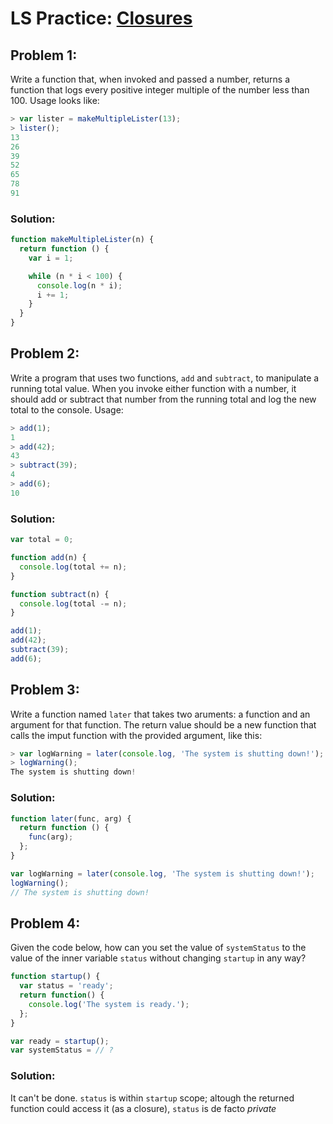 # LS Practice: [Closures]()

## Problem 1:

Write a function that, when invoked and passed a number, returns a function that logs every positive integer multiple of the number less than 100. Usage looks like:

```javascript
> var lister = makeMultipleLister(13);
> lister();
13
26
39
52
65
78
91
```
### Solution:

```javascript
function makeMultipleLister(n) {
  return function () {
    var i = 1;

    while (n * i < 100) {
      console.log(n * i);
      i += 1;
    }
  }
}
```

## Problem 2:

Write a program that uses two functions, `add` and `subtract`, to manipulate a running total value. When you invoke either function with a number, it should add or subtract that number from the running total and log the new total to the console. Usage:

```javascript
> add(1);
1
> add(42);
43
> subtract(39);
4
> add(6);
10
```

### Solution:

```javascript
var total = 0;

function add(n) {
  console.log(total += n);
}

function subtract(n) {
  console.log(total -= n);
}

add(1);
add(42);
subtract(39);
add(6);
```

## Problem 3:

Write a function named `later` that takes two aruments: a function and an argument for that function. The return value should be a new function that calls the imput function with the provided argument, like this:

```javascript
> var logWarning = later(console.log, 'The system is shutting down!');
> logWarning();
The system is shutting down!
```

### Solution:

```javascript
function later(func, arg) {
  return function () {
    func(arg);
  };
}

var logWarning = later(console.log, 'The system is shutting down!');
logWarning();
// The system is shutting down!

```

## Problem 4:

Given the code below, how can you set the value of `systemStatus` to the value of the inner variable `status` without changing `startup` in any way?

```javascript
function startup() {
  var status = 'ready';
  return function() {
    console.log('The system is ready.');
  };
}

var ready = startup();
var systemStatus = // ?
```

### Solution:

It can't be done. `status` is within `startup` scope; altough the returned function could access it (as a closure), `status` is de facto _private_
